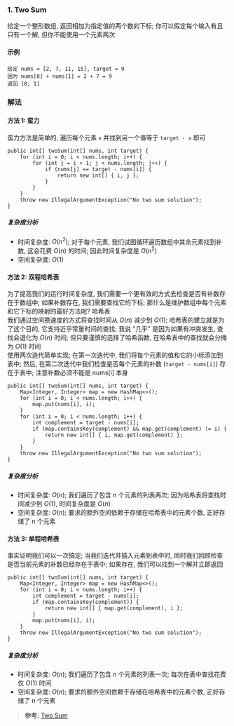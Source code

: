 ### 1. Two Sum
给定一个整形数组, 返回相加为指定值的两个数的下标; 你可以假定每个输入有且只有一个解, 但你不能使用一个元素两次
#### 示例
```
给定 nums = [2, 7, 11, 15], target = 9
因为 nums[0] + nums[1] = 2 + 7 = 9
返回 [0, 1]
```

### 解法
#### 方法 1: 蛮力
蛮力方法是简单的, 遍历每个元素 `x` 并找到另一个值等于 `target - x` 即可
```
public int[] twoSum(int[] nums, int target) {
    for (int i = 0; i < nums.length; i++) {
        for (int j = i + 1; j < nums.length; j++) {
            if (nums[j] == target - nums[i]) {
                return new int[] { i, j };
            }
        }
    }
    throw new IllegalArgumentException("No two sum solution");
}
```
##### 复杂度分析
- 时间复杂度: $O(n^2)$; 对于每个元素, 我们试图循环遍历数组中其余元素找到补数, 这会花费 $O(n)$ 的时间; 因此时间复杂度是 $O(n^2)$
- 空间复杂度: $O(1)$

#### 方法 2: 双程哈希表
为了提高我们的运行时间复杂度, 我们需要一个更有效的方式去检查是否有补数存在于数组中; 如果补数存在, 我们需要查找它的下标; 那什么是维护数组中每个元素和它下标的映射的最好方法呢? 哈希表  
我们通过空间换速度的方式将查找时间从 $O(n)$ 减少到 $O(1)$; 哈希表的建立就是为了这个目的, 它支持近乎常量时间的查找; 我说 "几乎" 是因为如果有冲突发生, 查找会退化为 $O(n)$ 时间; 但只要谨慎的选择了哈希函数, 在哈希表中的查找就会分摊为 $O(1)$ 时间  
使用两次迭代简单实现; 在第一次迭代中, 我们将每个元素的值和它的小标添加到表中; 然后, 在第二次迭代中我们检查是否每个元素的补数 (`target - nums[i]`) 存在于表中; 注意补数必须不能是 nums[i] 本身
```
public int[] twoSum(int[] nums, int target) {
    Map<Integer, Integer> map = new HashMap<>();
    for (int i = 0; i < nums.length; i++) {
        map.put(nums[i], i);
    }
    for (int i = 0; i < nums.length; i++) {
        int complement = target - nums[i];
        if (map.containsKey(complement) && map.get(complement) != i) {
            return new int[] { i, map.get(complement) };
        }
    }
    throw new IllegalArgumentException("No two sum solution");
}
```
##### 复杂度分析
- 时间复杂度: $O(n)$; 我们遍历了包含 n 个元素的列表两次; 因为哈希表将查找时间减少到 $O(1)$, 时间复杂度是 $O(n)$
- 空间复杂度: $O(n)$; 要求的额外空间依赖于存储在哈希表中的元素个数, 正好存储了 n 个元素

#### 方法 3: 单程哈希表
事实证明我们可以一次搞定; 当我们迭代并插入元素到表中时, 同时我们回顾检查是否当前元素的补数已经存在于表中; 如果存在, 我们可以找到一个解并立即返回
```
public int[] twoSum(int[] nums, int target) {
    Map<Integer, Integer> map = new HashMap<>();
    for (int i = 0; i < nums.length; i++) {
        int complement = target - nums[i];
        if (map.containsKey(complement)) {
            return new int[] { map.get(complement), i };
        }
        map.put(nums[i], i);
    }
    throw new IllegalArgumentException("No two sum solution");
}
```
##### 复杂度分析
- 时间复杂度: $O(n)$; 我们遍历了包含 n 个元素的列表一次; 每次在表中查找花费仅 $O(1)$ 时间
- 空间复杂度: $O(n)$; 要求的额外空间依赖于存储在哈希表中的元素个数, 正好存储了 n 个元素

>**参考:**
[Two Sum](https://leetcode.com/articles/two-sum/)

